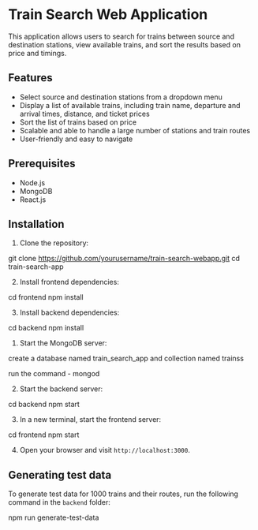 # Train Search Web Application

This application allows users to search for trains between source and destination stations, view available trains, and sort the results based on price and timings.

## Features

- Select source and destination stations from a dropdown menu
- Display a list of available trains, including train name, departure and arrival times, distance, and ticket prices
- Sort the list of trains based on price
- Scalable and able to handle a large number of stations and train routes
- User-friendly and easy to navigate

## Prerequisites

- Node.js
- MongoDB
- React.js

## Installation

1. Clone the repository:

git clone https://github.com/yourusername/train-search-webapp.git
cd train-search-app

2. Install frontend dependencies:

cd frontend
npm install

3. Install backend dependencies:

cd backend
npm install

1. Start the MongoDB server:

create a database named train_search_app
and collection named trainss

run the command - mongod

2. Start the backend server:

cd backend
npm start

3. In a new terminal, start the frontend server:

cd frontend
npm start

4. Open your browser and visit `http://localhost:3000`.

## Generating test data

To generate test data for 1000 trains and their routes, run the following command in the `backend` folder:

npm run generate-test-data